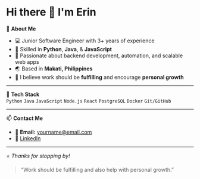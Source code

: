 <!----Have to hide away now.--->

<!---- 👋 Hi, I’m @YumenoRetort
- 👀 I’m interested in dying
- 🌱 I’m currently learning how to life
- 💞️ I’m looking to collaborate on killing god
- 📫 How to reach me : please don't

YumenoRetort/YumenoRetort is a ✨ special ✨ repository because its `README.md` (this file) appears on your GitHub profile.
You can click the Preview link to take a look at your changes.
--->
# Hi there 👋 I'm **Erin**

🌱 **About Me**  
- 💻 Junior Software Engineer with 3+ years of experience  
- 🐍 Skilled in **Python**, **Java**, & **JavaScript**  
- 🚀 Passionate about backend development, automation, and scalable web apps  
- 🌏 Based in **Makati, Philippines**  
- 🌱 I believe work should be **fulfilling** and encourage **personal growth**

---

🔧 **Tech Stack**  
`Python` `Java` `JavaScript` `Node.js` `React` `PostgreSQL` `Docker` `Git/GitHub`

---

📫 **Contact Me**
- 📧 **Email:** yourname@email.com  
- 💼 [LinkedIn](https://www.linkedin.com/in/erinreyes1431/)  

---

⭐️ _Thanks for stopping by!_  
> “Work should be fulfilling and also help with personal growth.”
